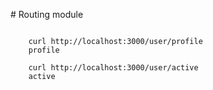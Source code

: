 # Routing module
<pre><code>
	curl http://localhost:3000/user/profile
	profile

	curl http://localhost:3000/user/active
	active

	
</code></pre>